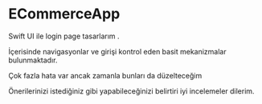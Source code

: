 # ECommerceApp

Swift UI ile login page tasarlarım .

İçerisinde navigasyonlar ve girişi kontrol eden basit mekanizmalar bulunmaktadır.

Çok fazla hata var ancak zamanla bunları da düzelteceğim

Önerilerinizi istediğiniz gibi yapabileceğinizi belirtiri iyi incelemeler dilerim.

